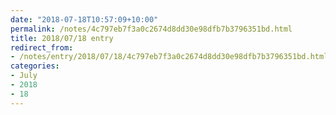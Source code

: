 ```yaml
---
date: "2018-07-18T10:57:09+10:00"
permalink: /notes/4c797eb7f3a0c2674d8dd30e98dfb7b3796351bd.html
title: 2018/07/18 entry
redirect_from:
- /notes/entry/2018/07/18/4c797eb7f3a0c2674d8dd30e98dfb7b3796351bd.html
categories:
- July
- 2018
- 18
---
```

